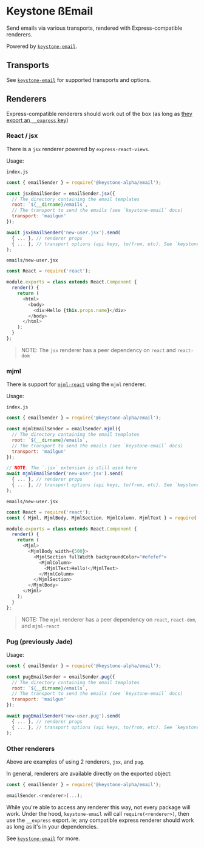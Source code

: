 <!--[meta]
section: api
subSection: utilities
title: Keystone Email
[meta]-->

# Keystone ßEmail

Send emails via various transports, rendered with Express-compatible
renderers.

Powered by [`keystone-email`](https://github.com/keystonejs/keystone-email).

## Transports

See [`keystone-email`](https://github.com/keystonejs/keystone-email) for supported
transports and options.

## Renderers

Express-compatible renderers should work out of the box
(as long as [they export an `__express` key](https://github.com/keystonejs/keystone-email/issues/8))

### React / jsx

There is a `jsx` renderer powered by `express-react-views`.

Usage:

`index.js`

```javascript
const { emailSender } = require('@keystone-alpha/email');

const jsxEmailSender = emailSender.jsx({
  // The directory containing the email templates
  root: `${__dirname}/emails`,
  // The transport to send the emails (see `keystone-email` docs)
  transport: 'mailgun'
});

await jsxEmailSender('new-user.jsx').send(
  { ... }, // renderer props
  { ... }, // transport options (api keys, to/from, etc). See `keystone-email` docs
);
```

`emails/new-user.jsx`

```javascript
const React = require('react');

module.exports = class extends React.Component {
  render() {
    return (
      <html>
        <body>
          <div>Hello {this.props.name}</div>
        </body>
      </html>
    );
  }
};
```

> NOTE: The `jsx` renderer has a peer dependency on `react` and `react-dom`

### mjml

There is support for [`mjml-react`](https://github.com/wix-incubator/mjml-react)
using the `mjml` renderer.

Usage:

`index.js`

```javascript
const { emailSender } = require('@keystone-alpha/email');

const mjmlEmailSender = emailSender.mjml({
  // The directory containing the email templates
  root: `${__dirname}/emails`,
  // The transport to send the emails (see `keystone-email` docs)
  transport: 'mailgun'
});

// NOTE: The `.jsx` extension is still used here
await mjmlEmailSender('new-user.jsx').send(
  { ... }, // renderer props
  { ... }, // transport options (api keys, to/from, etc). See `keystone-email` docs
);
```

`emails/new-user.jsx`

```javascript
const React = require('react');
const { Mjml, MjmlBody, MjmlSection, MjmlColumn, MjmlText } = require('mjml-react');

module.exports = class extends React.Component {
  render() {
    return (
      <Mjml>
        <MjmlBody width={500}>
          <MjmlSection fullWidth backgroundColor="#efefef">
            <MjmlColumn>
              <MjmlText>Hello!</MjmlText>
            </MjmlColumn>
          </MjmlSection>
        </MjmlBody>
      </Mjml>
    );
  }
};
```

> NOTE: The `mjml` renderer has a peer dependency on `react`, `react-dom`, and `mjml-react`

### Pug (previously Jade)

Usage:

```javascript
const { emailSender } = require('@keystone-alpha/email');

const pugEmailSender = emailSender.pug({
  // The directory containing the email templates
  root: `${__dirname}/emails`,
  // The transport to send the emails (see `keystone-email` docs)
  transport: 'mailgun'
});

await pugEmailSender('new-user.pug').send(
  { ... }, // renderer props
  { ... }, // transport options (api keys, to/from, etc). See `keystone-email` docs
);
```

### Other renderers

Above are examples of using 2 renderers, `jsx`, and `pug`.

In general, renderers are available directly on the exported object:

```javascript
const { emailSender } = require('@keystone-alpha/email');

emailSender.<renderer>(...);
```

While you're able to access any renderer this way, not every package will work.
Under the hood, `keystone-email` will call `require(<renderer>)`, then use the
`__express` export. ie; any compatible express renderer should work as long as
it's in your dependencies.

See [`keystone-email`](https://github.com/keystonejs/keystone-email) for more.
